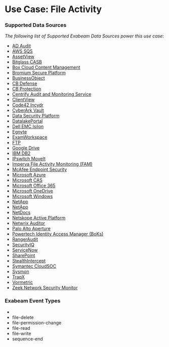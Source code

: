 Use Case: File Activity
=======================

### Supported Data Sources

_The following list of Supported Exabeam Data Sources power this use case:_

* [AD Audit](../DataSources/datasource_ad_audit_manageengine.md)
* [AWS SQS](../DataSources/datasource_aws_sqs_aws.md)
* [AssetView](../DataSources/datasource_assetview_assetview.md)
* [Bitglass CASB](../DataSources/datasource_bitglass_casb_bitglass.md)
* [Box Cloud Content Management](../DataSources/datasource_box_cloud_content_management_box.md)
* [Bromium Secure Platform](../DataSources/datasource_bromium_secure_platform_bromium.md)
* [BusinessObject](../DataSources/datasource_businessobject_businessobject.md)
* [CB Defense](../DataSources/datasource_cb_defense_carbon_black.md)
* [CB Protection](../DataSources/datasource_cb_protection_carbon_black.md)
* [Centrify Audit and Monitoring Service](../DataSources/datasource_centrify_audit_and_monitoring_service_centrify.md)
* [ClientView](../DataSources/datasource_clientview_skysea.md)
* [Code42 Incydr](../DataSources/datasource_code42_incydr_code42.md)
* [CyberArk Vault](../DataSources/datasource_cyberark_vault_cyberark.md)
* [Data Security Platform](../DataSources/datasource_data_security_platform_varonis.md)
* [DatalakePortal](../DataSources/datasource_datalakeportal_datalakeportal.md)
* [Dell EMC Isilon](../DataSources/datasource_dell_emc_isilon_dell.md)
* [Egnyte](../DataSources/datasource_egnyte_egnyte.md)
* [ExamWorkspace](../DataSources/datasource_examworkspace_examworkspace.md)
* [FTP](../DataSources/datasource_ftp_ftp.md)
* [Google Drive](../DataSources/datasource_google_drive_google.md)
* [IBM DB2](../DataSources/datasource_ibm_db2_ibm.md)
* [IPswitch MoveIt](../DataSources/datasource_ipswitch_moveit_ipswitch.md)
* [Imperva File Activity Monitoring (FAM)](../DataSources/datasource_imperva_file_activity_monitoring_(fam)_imperva.md)
* [McAfee Endpoint Security](../DataSources/datasource_mcafee_endpoint_security_mcafee.md)
* [Microsoft Azure](../DataSources/datasource_microsoft_azure_microsoft.md)
* [Microsoft CAS](../DataSources/datasource_microsoft_cas_microsoft.md)
* [Microsoft Office 365](../DataSources/datasource_microsoft_office_365_microsoft.md)
* [Microsoft OneDrive](../DataSources/datasource_microsoft_onedrive_microsoft.md)
* [Microsoft Windows](../DataSources/datasource_microsoft_windows_microsoft.md)
* [NetApp](../DataSources/datasource_netapp_microsoft.md)
* [NetApp](../DataSources/datasource_netapp_netapp.md)
* [NetDocs](../DataSources/datasource_netdocs_netdocs.md)
* [Netskope Active Platform](../DataSources/datasource_netskope_active_platform_netskope.md)
* [Netwrix Auditor](../DataSources/datasource_netwrix_auditor_netwrix.md)
* [Palo Alto Aperture](../DataSources/datasource_palo_alto_aperture_palo_alto_networks.md)
* [Powertech Identity Access Manager (BoKs)](../DataSources/datasource_powertech_identity_access_manager_(boks)_helpsystems.md)
* [RangerAudit](../DataSources/datasource_rangeraudit_rangeraudit.md)
* [SecurityIQ](../DataSources/datasource_securityiq_sailpoint.md)
* [ServiceNow](../DataSources/datasource_servicenow_servicenow.md)
* [SharePoint](../DataSources/datasource_sharepoint_logbinder.md)
* [StealthIntercept](../DataSources/datasource_stealthintercept_stealthbits.md)
* [Symantec CloudSOC](../DataSources/datasource_symantec_cloudsoc_symantec.md)
* [Sysmon](../DataSources/datasource_sysmon_microsoft.md)
* [TrapX](../DataSources/datasource_trapx_trapx.md)
* [Vormetric](../DataSources/datasource_vormetric_vormetric.md)
* [Zeek Network Security Monitor](../DataSources/datasource_zeek_network_security_monitor_zeek.md)


### Exabeam Event Types

- 
- file-delete
- file-permission-change
- file-read
- file-write
- sequence-end
